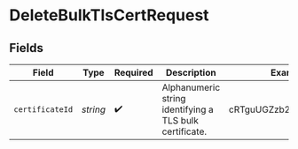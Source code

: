 # DeleteBulkTlsCertRequest


## Fields

| Field                                                   | Type                                                    | Required                                                | Description                                             | Example                                                 |
| ------------------------------------------------------- | ------------------------------------------------------- | ------------------------------------------------------- | ------------------------------------------------------- | ------------------------------------------------------- |
| `certificateId`                                         | *string*                                                | :heavy_check_mark:                                      | Alphanumeric string identifying a TLS bulk certificate. | cRTguUGZzb2W9Euo4moOr                                   |